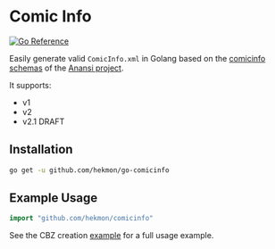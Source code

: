 # Comic Info

[![Go Reference](https://pkg.go.dev/badge/github.com/hekmon/go-comicinfo.svg)](https://pkg.go.dev/github.com/hekmon/go-comicinfo)

Easily generate valid `ComicInfo.xml` in Golang based on the [comicinfo schemas](https://github.com/anansi-project/comicinfo) of the [Anansi project](https://anansi-project.github.io/docs/category/comicinfo).

It supports:

* v1
* v2
* v2.1 DRAFT

## Installation

```bash
go get -u github.com/hekmon/go-comicinfo
```

## Example Usage

```go
import "github.com/hekmon/comicinfo"
```

See the CBZ creation [example](example/cbz.go) for a full usage example.
